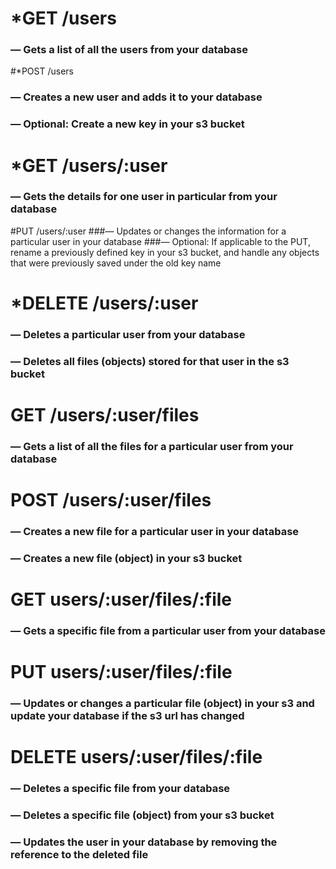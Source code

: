 # *GET /users
### — Gets a list of all the users from your database

#*POST /users
### — Creates a new user and adds it to your database
### — Optional: Create a new key in your s3 bucket

# *GET /users/:user
### — Gets the details for one user in particular from your database

#PUT /users/:user
###— Updates or changes the information for a particular user in your database
###— Optional: If applicable to the PUT, rename a previously defined key in your s3 bucket, and handle any objects that were previously saved under the old key name

# *DELETE /users/:user
### — Deletes a particular user from your database
### — Deletes all files (objects) stored for that user in the s3 bucket

# GET /users/:user/files
### — Gets a list of all the files for a particular user from your database

# POST /users/:user/files
### — Creates a new file for a particular user in your database
### — Creates a new file (object) in your s3 bucket

# GET users/:user/files/:file
### — Gets a specific file from a particular user from your database

# PUT users/:user/files/:file
### — Updates or changes a particular file (object) in your s3 and update your  database if the s3 url has changed

# DELETE users/:user/files/:file
### — Deletes a specific file from your database
### — Deletes a specific file (object) from your s3 bucket
### — Updates the user in your database by removing the reference to the deleted file
